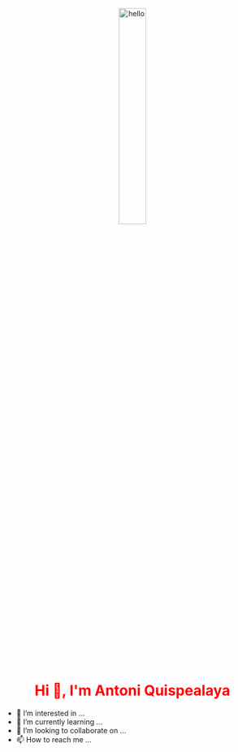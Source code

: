 <p align="center">
  <img src="https://www.rdstation.com/blog/wp-content/uploads/sites/2/2017/09/thestocks.jpg" alt="hello" width="33%" >
</p>
<h1 align="center" style="color:red"> Hi 👋, I'm Antoni Quispealaya </h1>

- 👀 I’m interested in ...
- 🌱 I’m currently learning ...
- 💞️ I’m looking to collaborate on ...
- 📫 How to reach me ...

<!---
NosliwKuns/NosliwKuns is a ✨ special ✨ repository because its `README.md` (this file) appears on your GitHub profile.
You can click the Preview link to take a look at your changes.
--->
